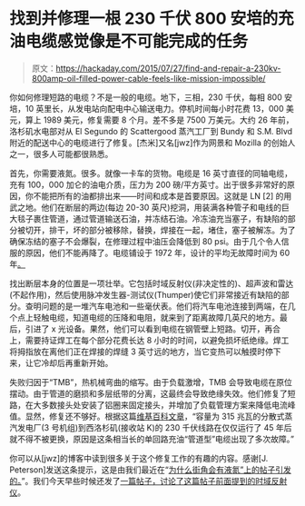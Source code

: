 # 找到并修理一根 230 千伏 800 安培的充油电缆感觉像是不可能完成的任务

> 原文：<https://hackaday.com/2015/07/27/find-and-repair-a-230kv-800amp-oil-filled-power-cable-feels-like-mission-impossible/>

你如何修理短路的电缆？不是一般的电缆。地下，三相，230 千伏，每相 800 安培，10 英里长，从发电站向配电中心输送电力。停机时间每小时花费 13，000 美元，算上 1989 美元，修复需要 8 个月。差不多是 7500 万美元。大约 26 年前，洛杉矶水电部对从 El Segundo 的 Scattergood 蒸汽工厂到 Bundy 和 S.M. Blvd 附近的配送中心的电缆进行了修复。[杰米]又名[jwz]作为网景和 Mozilla 的创始人之一，很多人可能都很熟悉。

首先，你需要液氮。很多。就像一卡车的货物。电缆是 16 英寸直径的同轴电缆，充有 100，000 加仑的油电介质，压力为 200 磅/平方英寸。出于很多非常好的原因，你不能把所有的油都排出来——时间和成本是首要原因。这就是 LN [2] 的用武之地。他们在断层的两边(每边 20-30 英尺)挖洞，用装满各种管子和电线的巨大毯子裹住管道，通过管道输送石油，并冻结石油。冷冻油充当塞子，有缺陷的部分被切开，排干，坏的部分被移除，替换，焊接在一起，堵住，塞子被解冻。为了确保冻结的塞子不会爆裂，在修理过程中油压会降低到 80 psi。由于几个令人信服的原因，他们不能再降了。电缆铺设于 1972 年，设计的平均无故障时间为 60 年[。](https://en.wikipedia.org/wiki/Mean_time_between_failures)

找出断层本身的位置是一项壮举。它包括时域反射仪(非决定性的)、超声波和雷达(不起作用)，然后使用脉冲发生器-测试仪(Thumper)使它们非常接近有缺陷的部分。查明问题的是一堆汽车电池和一些毫伏表。他们将汽车电池连接到两端，在几个点上轻触电缆，知道电缆的压降和电阻，就来到了距离故障几英尺的地方。最后，引进了 x 光设备。果然，他们可以看到电缆在钢管壁上短路。切开，再合上，需要持证焊工在每个部分花费长达 8 小时的时间，以避免损坏纸绝缘。焊工将拇指放在离他们正在焊接的焊缝 3 英寸远的地方，当它变热可以触摸时停下来，让它冷却后再重新开始。

失败归因于“TMB”，热机械弯曲的缩写。由于负载激增，TMB 会导致电缆在原位摆动。由于管道的磨损和多层纸带的分离，这最终会导致绝缘失效。他们修复了短路，在大多数接头处安装了铝圈来固定接头，并增加了负载管理方案来降低电流峰值。显然，修复还不够好。根据这篇[维基百科文章](https://en.wikipedia.org/wiki/Los_Angeles_Department_of_Water_and_Power)，“容量为 315 兆瓦的分散式蒸汽发电厂(3 号机组)到西洛杉矶(接收站 K)的 230 千伏线路在仅仅运行了 45 年后就不得不被更换，原因是这条相当长的单回路充油“管道型”电缆出现了多次故障。”

你可以从[jwz]的博客中读到很多关于这个修复工作的有趣的内容。感谢[J. Peterson]发送这条提示，这是由我们最近在“[为什么街角会有液氮”上的帖子引发的。](https://hackaday.com/2015/07/21/why-is-there-liquid-nitrogen-on-the-street-corner/)”。我们今天早些时候还发了[一篇帖子，讨论了这篇帖子前面提到的时域反射仪](http://hackaday.com/2015/07/27/hackers-measure-cable-lengths-with-time-domain-reflectometers/)。
